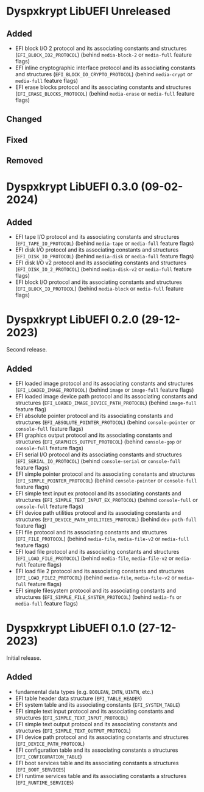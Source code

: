 # Dyspxkrypt LibUEFI Unreleased

## Added

- EFI block I/O 2 protocol and its associating constants and structures (`EFI_BLOCK_IO2_PROTOCOL`) (behind `media-block-2` or `media-full` feature flags)
- EFI inline cryptographic interface protocol and its associating constants and structures (`EFI_BLOCK_IO_CRYPTO_PROTOCOL`) (behind `media-crypt` or `media-full` feature flags)
- EFI erase blocks protocol and its associating constants and structures (`EFI_ERASE_BLOCKS_PROTOCOL`) (behind `media-erase` or `media-full` feature flags)

## Changed

## Fixed

## Removed

# Dyspxkrypt LibUEFI 0.3.0 (09-02-2024)

## Added

- EFI tape I/O protocol and its associating constants and structures (`EFI_TAPE_IO_PROTOCOL`) (behind `media-tape` or `media-full` feature flags)
- EFI disk I/O protocol and its associating constants and structures (`EFI_DISK_IO_PROTOCOL`) (behind `media-disk` or `media-full` feature flags)
- EFI disk I/O v2 protocol and its associating constants and structures (`EFI_DISK_IO_2_PROTOCOL`) (behind `media-disk-v2` or `media-full` feature flags)
- EFI block I/O protocol and its associating constants and structures (`EFI_BLOCK_IO_PROTOCOL`) (behind `media-block` or `media-full` feature flags)

# Dyspxkrypt LibUEFI 0.2.0 (29-12-2023)

Second release.

## Added

- EFI loaded image protocol and its associating constants and structures (`EFI_LOADED_IMAGE_PROTOCOL`) (behind `image` or `image-full` feature flags)
- EFI loaded image device path protocol and its associating constants and structures (`EFI_LOADED_IMAGE_DEVICE_PATH_PROTOCOL`) (behind `image-full` feature flag)
- EFI absolute pointer protocol and its associating constants and structures (`EFI_ABSOLUTE_POINTER_PROTOCOL`) (behind `console-pointer` or `console-full` feature flags)
- EFI graphics output protocol and its associating constants and structures (`EFI_GRAPHICS_OUTPUT_PROTOCOL`) (behind `console-gop` or `console-full` feature flags)
- EFI serial I/O protocol and its associating constants and structures (`EFI_SERIAL_IO_PROTOCOL`) (behind `console-serial` or `console-full` feature flags)
- EFI simple pointer protocol and its associating constants and structures (`EFI_SIMPLE_POINTER_PROTOCOL`) (behind `console-pointer` or `console-full` feature flags)
- EFI simple text input ex protocol and its associating constants and structures (`EFI_SIMPLE_TEXT_INPUT_EX_PROTOCOL`)  (behind `console-full` or `console-full` feature flags)
- EFI device path utilities protocol and its associating constants and structures (`EFI_DEVICE_PATH_UTILITIES_PROTOCOL`)  (behind `dev-path-full` feature flag)
- EFI file protocol and its associating constants and structures (`EFI_FILE_PROTOCOL`)  (behind `media-file`, `media-file-v2` or `media-full` feature flags)
- EFI load file protocol and its associating constants and structures (`EFI_LOAD_FILE_PROTOCOL`)  (behind `media-file`, `media-file-v2` or `media-full` feature flags)
- EFI load file 2 protocol and its associating constants and structures (`EFI_LOAD_FILE2_PROTOCOL`)  (behind `media-file`, `media-file-v2` or `media-full` feature flags)
- EFI simple filesystem protocol and its associating constants and structures (`EFI_SIMPLE_FILE_SYSTEM_PROTOCOL`)  (behind `media-fs` or `media-full` feature flags)

# Dyspxkrypt LibUEFI 0.1.0 (27-12-2023)

Initial release.

## Added

- fundamental data types (e.g. `BOOLEAN`, `INTN`, `UINTN`, etc.)
- EFI table header data structure (`EFI_TABLE_HEADER`)
- EFI system table and its associating constants (`EFI_SYSTEM_TABLE`)
- EFI simple text input protocol and its associating constants and structures (`EFI_SIMPLE_TEXT_INPUT_PROTOCOL`)
- EFI simple text output protocol and its associating constants and structures (`EFI_SIMPLE_TEXT_OUTPUT_PROTOCOL`)
- EFI device path protocol and its associating constants and structures (`EFI_DEVICE_PATH_PROTOCOL`)
- EFI configuration table and its associating constants a structures (`EFI_CONFIGURATION_TABLE`)
- EFI boot services table and its associating constants a structures (`EFI_BOOT_SERVICES`)
- EFI runtime services table and its associating constants a structures (`EFI_RUNTIME_SERVICES`)
